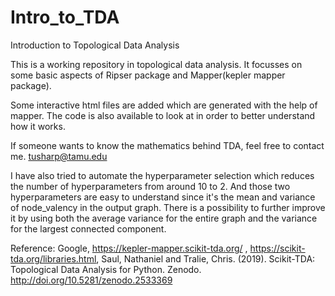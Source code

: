 # Intro_to_TDA
Introduction to Topological Data Analysis

This is a working repository in topological data analysis. It focusses on some basic aspects of Ripser package and Mapper(kepler mapper package).

Some interactive html files are added which are generated with the help of mapper. The code is also available to look at in order to better understand how it works. 

If someone wants to know the mathematics behind TDA, feel free to contact me. 
tusharp@tamu.edu

I have also tried to automate the hyperparameter selection which reduces the number of hyperparameters from around 10 to 2. And those two hyperparameters are easy to understand since it's the mean and variance of node_valency in the output graph. There is a possibility to further improve it by using both the average variance for the entire graph and the variance for the largest connected component. 


Reference: Google, https://kepler-mapper.scikit-tda.org/ , https://scikit-tda.org/libraries.html, Saul, Nathaniel and Tralie, Chris. (2019). Scikit-TDA: Topological Data Analysis for Python. Zenodo. http://doi.org/10.5281/zenodo.2533369
